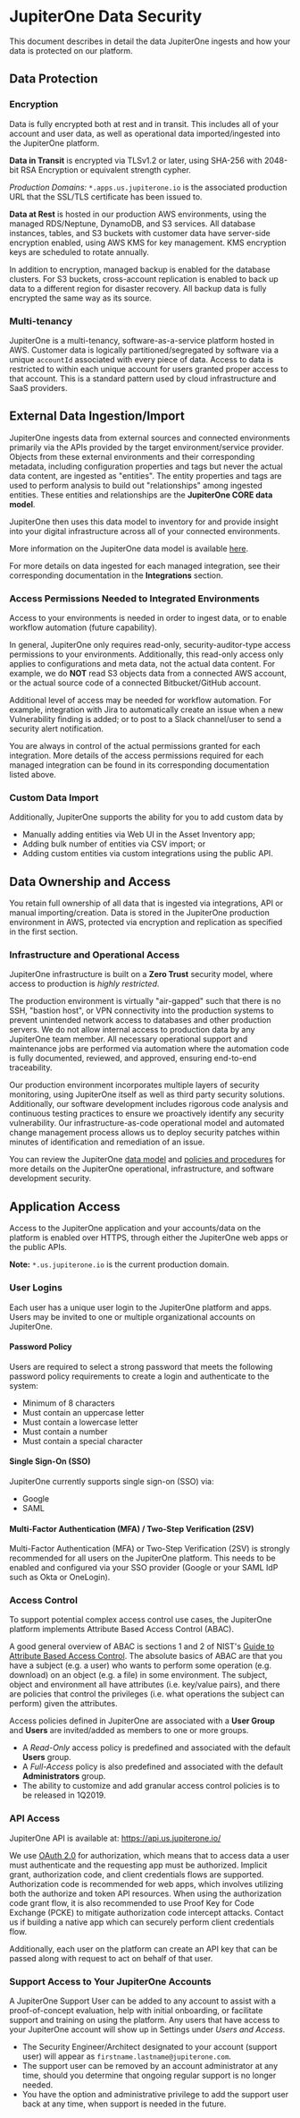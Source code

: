 # JupiterOne Data Security

This document describes in detail the data JupiterOne ingests and how your data is protected on our platform.

## Data Protection

### Encryption

Data is fully encrypted both at rest and in transit. This includes all of your account and user data, as well as operational data imported/ingested into the JupiterOne platform.

**Data in Transit** is encrypted via TLSv1.2 or later, using SHA-256 with 2048-bit RSA Encryption or equivalent strength cypher.

_Production Domains:_ `*.apps.us.jupiterone.io` is the associated production URL that the SSL/TLS certificate has been issued to.

**Data at Rest** is hosted in our production AWS environments, using the managed RDS/Neptune, DynamoDB, and S3 services. All database instances, tables, and S3 buckets with customer data have server-side encryption enabled, using AWS KMS for key management. KMS encryption keys are scheduled to rotate annually.

In addition to encryption, managed backup is enabled for the database clusters. For S3 buckets, cross-account replication is enabled to back up data to a different region for disaster recovery. All backup data is fully encrypted the same way as its source.

### Multi-tenancy

JupiterOne is a multi-tenancy, software-as-a-service platform hosted in AWS. Customer data is logically partitioned/segregated by software via a unique `accountId` associated with every piece of data. Access to data is restricted to within each unique account for users granted proper access to that account. This is a standard pattern used by cloud infrastructure and SaaS providers.

## External Data Ingestion/Import

JupiterOne ingests data from external sources and connected environments primarily via the APIs provided by the target environment/service provider. Objects from these external environments and their corresponding metadata, including configuration properties and tags but never the actual data content, are ingested as "entities". The entity properties and tags are used to perform analysis to build out "relationships" among ingested entities. These entities and relationships are the **JupiterOne CORE data model**.

JupiterOne then uses this data model to inventory for and provide insight into your digital infrastructure across all of your connected environments.

More information on the JupiterOne data model is available [here](../jupiterOne-data-model/jupiterone-data-model.md).

For more details on data ingested for each managed integration, see their corresponding documentation in the **Integrations** section.

### Access Permissions Needed to Integrated Environments

Access to your environments is needed in order to ingest data, or to enable workflow automation (future capability).

In general, JupiterOne only requires read-only, security-auditor-type access permissions to your environments. Additionally, this read-only access only applies to configurations and meta data, not the actual data content. For example, we do **NOT** read S3 objects data from a connected AWS account, or the actual source code of a connected Bitbucket/GitHub account.

Additional level of access may be needed for workflow automation. For example, integration with Jira to automatically create an issue when a new Vulnerability finding is added; or to post to a Slack channel/user to send a security alert notification.

You are always in control of the actual permissions granted for each integration. More details of the access permissions required for each managed integration can be found in its corresponding documentation listed above.

### Custom Data Import

Additionally, JupiterOne supports the ability for you to add custom data by

- Manually adding entities via Web UI in the Asset Inventory app;
- Adding bulk number of entities via CSV import; or
- Adding custom entities via custom integrations using the public API.

## Data Ownership and Access

You retain full ownership of all data that is ingested via integrations, API or manual importing/creation. Data is stored in the JupiterOne production environment in AWS, protected via encryption and replication as specified in the first section.

### Infrastructure and Operational Access

JupiterOne infrastructure is built on a **Zero Trust** security model, where access to production is _highly restricted_.

The production environment is virtually "air-gapped" such that there is no SSH, "bastion host", or VPN connectivity into the production systems to prevent unintended network access to databases and other production servers. We do not allow internal access to production data by any JupiterOne team member. All necessary operational support and maintenance jobs are performed via automation where the automation code is fully documented, reviewed, and approved, ensuring end-to-end traceability.

Our production environment incorporates multiple layers of security monitoring, using JupiterOne itself as well as third party security solutions. Additionally, our software development includes rigorous code analysis and continuous testing practices to ensure we proactively identify any security vulnerability. Our
infrastructure-as-code operational model and automated change management process allows us to deploy security patches within minutes of identification and remediation of an issue.

You can review the JupiterOne [data model](../jupiterOne-data-model/jupiterone-data-model.md) and [policies and procedures](https://psp.jptr.one/) for more details on the JupiterOne operational, infrastructure, and software development security.

## Application Access

Access to the JupiterOne application and your accounts/data on the platform is enabled over HTTPS, through either the JupiterOne web apps or the public APIs.

**Note:**
`*.us.jupiterone.io` is the current production domain.

### User Logins

Each user has a unique user login to the JupiterOne platform and apps. Users may be invited to one or multiple organizational accounts on JupiterOne.

#### Password Policy

Users are required to select a strong password that meets the following password policy requirements to create a login and authenticate to the system:

- Minimum of 8 characters
- Must contain an uppercase letter
- Must contain a lowercase letter
- Must contain a number
- Must contain a special character

#### Single Sign-On (SSO)

JupiterOne currently supports single sign-on (SSO) via:

- Google
- SAML

#### Multi-Factor Authentication (MFA) / Two-Step Verification (2SV)

Multi-Factor Authentication (MFA) or Two-Step Verification (2SV) is strongly recommended for all users on the JupiterOne platform. This needs to be enabled and configured via your SSO provider (Google or your SAML IdP such as Okta or OneLogin).

### Access Control

To support potential complex access control use cases, the JupiterOne platform implements Attribute Based Access Control (ABAC).

A good general overview of ABAC is sections 1 and 2 of NIST's [Guide to Attribute Based Access Control][nist-abac]. The absolute basics of ABAC are that you have a subject (e.g. a user) who wants to perform some operation (e.g. download) on an object (e.g. a file) in some environment. The subject, object and environment all have attributes (i.e. key/value pairs), and there are policies that control the privileges (i.e. what operations the subject can perform) given the attributes.

[nist-abac]: https://csrc.nist.gov/publications/detail/sp/800-162/final

Access policies defined in JupiterOne are associated with a **User Group** and **Users** are invited/added as members to one or more groups.

- A _Read-Only_ access policy is predefined and associated with the default **Users** group.
-  A _Full-Access_ policy is also predefined and associated with the default **Administrators** group.
- The ability to customize and add granular access control policies is to be released in 1Q2019.

### API Access

JupiterOne API is available at: https://api.us.jupiterone.io/

We use [OAuth 2.0](https://oauth.net/2/) for authorization, which means that to access data a user must authenticate and the requesting app must be authorized. Implicit grant, authorization code, and client credentials flows are
supported. Authorization code is recommended for web apps, which involves utilizing both the authorize and token API resources. When using the authorization code grant flow, it is also recommended to use Proof Key for Code Exchange (PCKE) to mitigate authorization code intercept attacks. Contact us if
building a native app which can securely perform client credentials flow.

Additionally, each user on the platform can create an API key that can be passed along with request to act on behalf of that user.

### Support Access to Your JupiterOne Accounts

A JupiterOne Support User can be added to any account to assist with a proof-of-concept evaluation, help with initial onboarding, or facilitate support and training on using the platform. Any users that have access to your JupiterOne account will show up in Settings under _Users and Access_.

- The Security Engineer/Architect designated to your account (support user) will appear as `firstname.lastname@jupiterone.com`.
- The support user can be removed by an account administrator at any time, should you determine that ongoing regular support is no longer needed.
- You have the option and administrative privilege to add the support user back at any time, when support is needed in the future.
